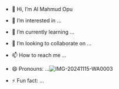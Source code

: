 - 👋 Hi, I’m Al Mahmud Opu
- 👀 I’m interested in ...
- 🌱 I’m currently learning ...
- 💞️ I’m looking to collaborate on ...
- 📫 How to reach me ...
- 😄 Pronouns: ...![IMG-20241115-WA0003](https://github.com/user-attachments/assets/5407ea94-c604-4123-951c-a46b472d41f9)

- ⚡ Fun fact: ...

<!---
bikaxhoda/bikaxhoda is a ✨ special ✨ repository because its `README.md` (this file) appears on your GitHub profile.
You can click the Preview link to take a look at your changes.
--->
